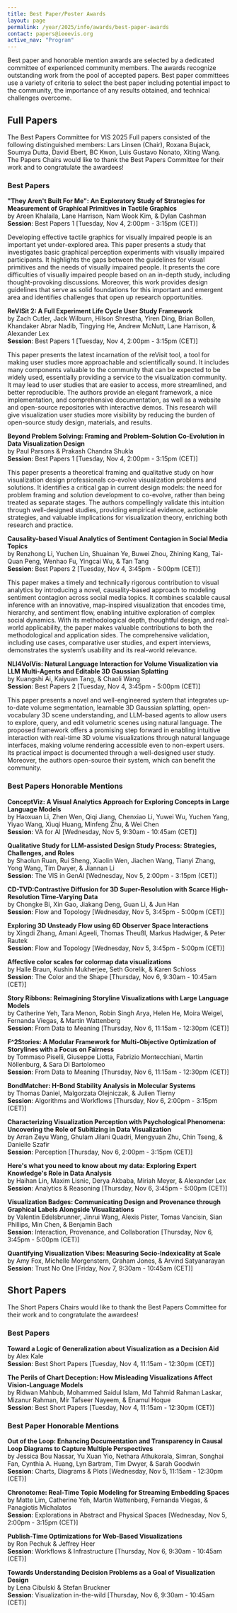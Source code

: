 ```yaml
---
title: Best Paper/Poster Awards
layout: page
permalink: /year/2025/info/awards/best-paper-awards
contact: papers@ieeevis.org
active_nav: "Program"
---
```


Best paper and honorable mention awards are selected by a dedicated committee of experienced community members.
The awards recognize outstanding work from the pool of accepted papers.
Best paper committees use a variety of criteria to select the best paper including potential impact to the community, the importance of any results obtained, and technical challenges overcome.

<!-- ---------------------------------------------------------------------------------- -->
## Full Papers

The Best Papers Committee for VIS 2025 Full papers consisted of the following distinguished members:
Lars Linsen (Chair), Roxana Bujack, Soumya Dutta, David Ebert, BC Kwon, Luis Gustavo Nonato, Xiting Wang.
The Papers Chairs would like to thank the Best Papers Committee for their work and to congratulate the awardees!

<!-- ---------------------------------------------------------------------------------- -->
### Best Papers

**"They Aren't Built For Me": An Exploratory Study of Strategies for Measurement of Graphical Primitives in Tactile Graphics**<br />
by Areen Khalaila, Lane Harrison, Nam Wook Kim, & Dylan Cashman<br />
**Session**: Best Papers 1 [Tuesday, Nov 4, 2:00pm - 3:15pm (CET)]

Developing effective tactile graphics for visually impaired people is an important yet under-explored area. This paper presents a study that investigates basic graphical perception experiments with visually impaired participants. It highlights the gaps between the guidelines for visual primitives and the needs of visually impaired people. It presents the core difficulties of visually impaired people based on an in-depth study, including thought-provoking discussions. Moreover, this work provides design guidelines that serve as solid foundations for this important and emergent area and identifies challenges that open up research opportunities. 


**ReVISit 2: A Full Experiment Life Cycle User Study Framework**<br />
by Zach Cutler, Jack Wilburn, Hilson Shrestha, Yiren Ding, Brian Bollen, Khandaker Abrar Nadib, Tingying He, Andrew McNutt, Lane Harrison, & Alexander Lex<br />
**Session**: Best Papers 1 [Tuesday, Nov 4, 2:00pm - 3:15pm (CET)]

This paper presents the latest incarnation of the reVisit tool, a tool for making user studies more approachable and scientifically sound. It includes many components valuable to the community that can be expected to be widely used, essentially providing a service to the visualization community. It may lead to user studies that are easier to access, more streamlined, and better reproducible. The authors provide an elegant framework, a nice implementation, and comprehensive documentation, as well as a website and open-source repositories with interactive demos. This research will give visualization user studies more visibility by reducing the burden of open-source study design, materials, and results.


**Beyond Problem Solving: Framing and Problem–Solution Co-Evolution in Data Visualization Design**<br />
by Paul Parsons & Prakash Chandra Shukla<br />
**Session**: Best Papers 1 [Tuesday, Nov 4, 2:00pm - 3:15pm (CET)]

This paper presents a theoretical framing and qualitative study on how visualization design professionals co-evolve visualization problems and solutions. It identifies a critical gap in current design models: the need for problem framing and solution development to co-evolve, rather than being treated as separate stages. The authors compellingly validate this intuition through well-designed studies, providing empirical evidence, actionable strategies, and valuable implications for visualization theory, enriching both research and practice. 


**Causality-based Visual Analytics of Sentiment Contagion in Social Media Topics**<br />
by Renzhong Li, Yuchen Lin, Shuainan Ye, Buwei Zhou, Zhining Kang, Tai-Quan Peng, Wenhao Fu, Yingcai Wu, & Tan Tang<br />
**Session**: Best Papers 2 [Tuesday, Nov 4, 3:45pm - 5:00pm (CET)]

This paper makes a timely and technically rigorous contribution to visual analytics by introducing a novel, causality-based approach to modeling sentiment contagion across social media topics. It combines scalable causal inference with an innovative, map-inspired visualization that encodes time, hierarchy, and sentiment flow, enabling intuitive exploration of complex social dynamics. With its methodological depth, thoughtful design, and real-world applicability, the paper makes valuable contributions to both the methodological and application sides. The comprehensive validation, including use cases, comparative user studies, and expert interviews, demonstrates the system’s usability and its real-world relevance. 


**NLI4VolVis: Natural Language Interaction for Volume Visualization via LLM Multi-Agents and Editable 3D Gaussian Splatting**<br />
by Kuangshi Ai, Kaiyuan Tang, & Chaoli Wang<br />
**Session**: Best Papers 2 [Tuesday, Nov 4, 3:45pm - 5:00pm (CET)]

This paper presents a novel and well-engineered system that integrates up-to-date volume segmentation, learnable 3D Gaussian splatting, open-vocabulary 3D scene understanding, and LLM-based agents to allow users to explore, query, and edit volumetric scenes using natural language. The proposed framework offers a promising step forward in enabling intuitive interaction with real-time 3D volume visualizations through natural language interfaces, making volume rendering accessible even to non-expert users. Its practical impact is documented through a well-designed user study. Moreover, the authors open-source their system, which can benefit the community.


<!-- ---------------------------------------------------------------------------------- -->
### Best Papers Honorable Mentions

**ConceptViz: A Visual Analytics Approach for Exploring Concepts in Large Language Models**<br />
by Haoxuan Li, Zhen Wen, Qiqi Jiang, Chenxiao Li, Yuwei Wu, Yuchen Yang, Yiyao Wang, Xiuqi Huang, Minfeng Zhu, & Wei Chen<br />
**Session**: VA for AI [Wednesday, Nov 5, 9:30am - 10:45am (CET)]

<!-- Justification: -->


**Qualitative Study for LLM-assisted Design Study Process: Strategies, Challenges, and Roles**<br />
by Shaolun Ruan, Rui Sheng, Xiaolin Wen, Jiachen Wang, Tianyi Zhang, Yong Wang, Tim Dwyer, & Jiannan Li<br />
**Session**: The VIS in GenAI [Wednesday, Nov 5, 2:00pm - 3:15pm (CET)]

<!-- Justification: -->


**CD-TVD:Contrastive Diffusion for 3D Super-Resolution with Scarce High-Resolution Time-Varying Data**<br />
by Chongke Bi, Xin Gao, Jiakang Deng, Guan Li, & Jun Han<br />
**Session**: Flow and Topology [Wednesday, Nov 5, 3:45pm - 5:00pm (CET)]

<!-- Justification: -->


**Exploring 3D Unsteady Flow using 6D Observer Space Interactions**<br />
by Xingdi Zhang, Amani Ageeli, Thomas Theußl, Markus Hadwiger, & Peter Rautek<br />
**Session**: Flow and Topology [Wednesday, Nov 5, 3:45pm - 5:00pm (CET)]

<!-- Justification: -->


**Affective color scales for colormap data visualizations**<br />
by Halle Braun, Kushin Mukherjee, Seth Gorelik, & Karen Schloss<br />
**Session**: The Color and the Shape [Thursday, Nov 6, 9:30am - 10:45am (CET)]

<!-- Justification: -->


**Story Ribbons: Reimagining Storyline Visualizations with Large Language Models**<br />
by Catherine Yeh, Tara Menon, Robin Singh Arya, Helen He, Moira Weigel, Fernanda Viegas, & Martin Wattenberg<br />
**Session**: From Data to Meaning [Thursday, Nov 6, 11:15am - 12:30pm (CET)]

<!-- Justification: -->


**F^2Stories: A Modular Framework for Multi-Objective Optimization of Storylines with a Focus on Fairness**<br />
by Tommaso Piselli, Giuseppe Liotta, Fabrizio Montecchiani, Martin Nöllenburg, & Sara Di Bartolomeo<br />
**Session**: From Data to Meaning [Thursday, Nov 6, 11:15am - 12:30pm (CET)]

<!-- Justification: -->


**BondMatcher: H-Bond Stability Analysis in Molecular Systems**<br />
by Thomas Daniel, Malgorzata Olejniczak, & Julien Tierny<br />
**Session**: Algorithms and Workflows [Thursday, Nov 6, 2:00pm - 3:15pm (CET)]

<!-- Justification: -->


**Characterizing Visualization Perception with Psychological Phenomena: Uncovering the Role of Subitizing in Data Visualization**<br />
by Arran Zeyu Wang, Ghulam Jilani Quadri, Mengyuan Zhu, Chin Tseng, & Danielle Szafir<br />
**Session**: Perception [Thursday, Nov 6, 2:00pm - 3:15pm (CET)]

<!-- Justification: -->


**Here's what you need to know about my data: Exploring Expert Knowledge's Role in Data Analysis**<br />
by Haihan Lin, Maxim Lisnic, Derya Akbaba, Miriah Meyer, & Alexander Lex<br />
**Session**: Analytics & Reasoning [Thursday, Nov 6, 3:45pm - 5:00pm (CET)]

<!-- Justification: -->


**Visualization Badges: Communicating Design and Provenance through Graphical Labels Alongside Visualizations**<br />
by Valentin Edelsbrunner, Jinrui Wang, Alexis Pister, Tomas Vancisin, Sian Phillips, Min Chen, & Benjamin Bach<br />
**Session**: Interaction, Provenance, and Collaboration [Thursday, Nov 6, 3:45pm - 5:00pm (CET)]

<!-- Justification: -->


**Quantifying Visualization Vibes: Measuring Socio-Indexicality at Scale**<br />
by Amy Fox, Michelle Morgenstern, Graham Jones, & Arvind Satyanarayan<br />
**Session**: Trust No One [Friday, Nov 7, 9:30am - 10:45am (CET)]

<!-- Justification: -->


<!-- ---------------------------------------------------------------------------------- -->
## Short Papers

<!-- The Best Papers Committee for VIS 2025 short papers consisted of the following distinguished members:
Daniel Archambault, Jian Chen, and Nathalie Riche. -->
The Short Papers Chairs would like to thank the Best Papers Committee for their work and to congratulate the awardees!


<!-- ---------------------------------------------------------------------------------- -->
### Best Papers

**Toward a Logic of Generalization about Visualization as a Decision Aid**<br />
by Alex Kale<br />
**Session**: Best Short Papers [Tuesday, Nov 4, 11:15am - 12:30pm (CET)]


<!-- Justification: -->


**The Perils of Chart Deception: How Misleading Visualizations Affect Vision-Language Models**<br />
by Ridwan Mahbub, Mohammed Saidul Islam, Md Tahmid Rahman Laskar, Mizanur Rahman, Mir Tafseer Nayeem, & Enamul Hoque<br />
**Session**: Best Short Papers [Tuesday, Nov 4, 11:15am - 12:30pm (CET)]

<!-- Justification: -->


<!-- ---------------------------------------------------------------------------------- -->
### Best Paper Honorable Mentions

**Out of the Loop: Enhancing Documentation and Transparency in Causal Loop Diagrams to Capture Multiple Perspectives**<br />
by Jessica Bou Nassar, Yu Xuan Yio, Nethara Athukorala, Simran, Songhai Fan, Cynthia A. Huang, Lyn Bartram, Tim Dwyer, & Sarah Goodwin<br />
**Session**: Charts, Diagrams & Plots [Wednesday, Nov 5, 11:15am - 12:30pm (CET)]

<!-- Justification: -->


**Chronotome: Real-Time Topic Modeling for Streaming Embedding Spaces**<br />
by Matte Lim, Catherine Yeh, Martin Wattenberg, Fernanda Viegas, & Panagiotis Michalatos<br />
**Session**: Explorations in Abstract and Physical Spaces [Wednesday, Nov 5, 2:00pm - 3:15pm (CET)]

<!-- Justification: -->


**Publish-Time Optimizations for Web-Based Visualizations**<br />
by Ron Pechuk & Jeffrey Heer<br />
**Session**: Workflows & Infrastructure [Thursday, Nov 6, 9:30am - 10:45am (CET)]

<!-- Justification: -->


**Towards Understanding Decision Problems as a Goal of Visualization Design**<br />
by Lena Cibulski & Stefan Bruckner<br />
**Session**: Visualization in-the-wild [Thursday, Nov 6, 9:30am - 10:45am (CET)]

<!-- Justification: -->

